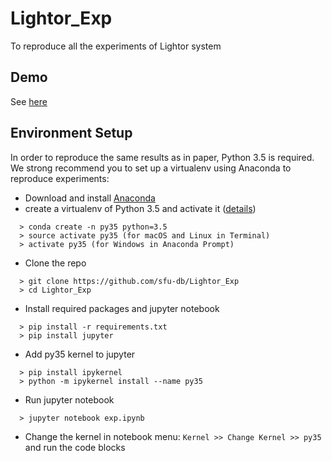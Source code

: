# Lightor_Exp
To reproduce all the experiments of Lightor system
## Demo
See [here](https://ruochenj.com/channels/highlights/)

## Environment Setup
In order to reproduce the same results as in paper, Python 3.5 is required. We strong recommend you to set up a virtualenv using Anaconda to reproduce experiments:
* Download and install [Anaconda](https://docs.anaconda.com/anaconda/install/)
* create a virtualenv of Python 3.5 and activate it ([details](https://conda.io/projects/conda/en/latest/user-guide/tasks/manage-environments.html))
```
  > conda create -n py35 python=3.5
  > source activate py35 (for macOS and Linux in Terminal)
  > activate py35 (for Windows in Anaconda Prompt)
```
* Clone the repo
```
  > git clone https://github.com/sfu-db/Lightor_Exp
  > cd Lightor_Exp
```
* Install required packages and jupyter notebook
```
  > pip install -r requirements.txt
  > pip install jupyter
```
* Add py35 kernel to jupyter
```
  > pip install ipykernel
  > python -m ipykernel install --name py35
```
* Run jupyter notebook
```
  > jupyter notebook exp.ipynb
```
* Change the kernel in notebook menu: `Kernel >> Change Kernel >> py35` and run the code blocks
